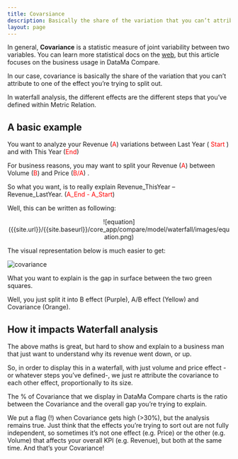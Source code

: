 ```yaml
---
title: Covarsiance
description: Basically the share of the variation that you can’t attribute to one of the effect you’re trying to split out.
layout: page
---
```


In general, **Covariance** is a statistic measure of joint variability between two variables. You can learn more statistical docs on the [web](https://en.wikipedia.org/wiki/Covariance), but this article focuses on the business usage in DataMa Compare.

In our case, covariance is basically the share of the variation that you can’t attribute to one of the effect you’re trying to split out.

In waterfall analysis, the different effects are the different steps that you’ve defined within Metric Relation.

## A basic example

You want to analyze your Revenue (<span style="color:red">A</span>) variations between Last Year (<span style="color:red"> Start </span>) and with This Year (<span style="color:red">End</span>)

For business reasons, you may want to split your Revenue (<span style="color:red">A</span>) between Volume (<span style="color:red">B</span>) and Price (<span style="color:red">B/A</span>) .

So what you want, is to really explain Revenue_ThisYear – Revenue_LastYear. (<span style="color:red">A_End - A_Start</span>)

Well, this can be written as following:

<center> ![equation]({{site.url}}/{{site.baseurl}}/core_app/compare/model/waterfall/images/equation.png) </center>

The visual representation below is much easier to get:

![covariance]({{site.url}}/{{site.baseurl}}/core_app/compare/model/waterfall/images/Covariance.gif)

What you want to explain is the gap in surface between the two green squares.

Well, you just split it into B effect (Purple), A/B effect (Yellow) and Covariance (Orange).

## How it impacts Waterfall analysis

The above maths is great, but hard to show and explain to a business man that just want to understand why its revenue went down, or up.

So, in order to display this in a waterfall, with just volume and price effect -or whatever steps you’ve defined-, we just re attribute the covariance to each other effect, proportionally to its size.

The % of Covariance that we display in DataMa Compare charts is the ratio between the Covariance and the overall gap you’re trying to explain.

We put a flag (!) when Covariance gets high (>30%), but the analysis remains true. Just think that the effects you’re trying to sort out are not fully independent, so sometimes it’s not one effect (e.g. Price) or the other (e.g. Volume) that affects your overall KPI (e.g. Revenue), but both at the same time. And that’s your Covariance!
